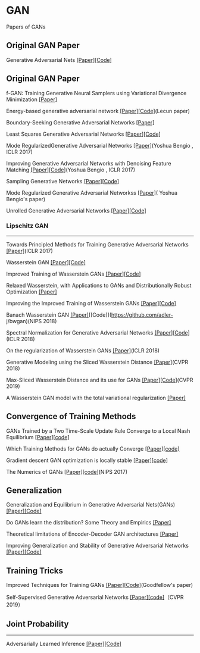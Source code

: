 # GAN
Papers of GANs

Original GAN Paper
--------------------------------------------
Generative Adversarial Nets [[Paper]](https://arxiv.org/abs/1406.2661)[[Code]](https://github.com/goodfeli/adversarial)

Original GAN Paper
--------------------------------------------
f-GAN: Training Generative Neural Samplers using Variational Divergence Minimization [[Paper]](https://arxiv.org/pdf/1606.00709)

Energy-based generative adversarial network [[Paper]](https://arxiv.org/pdf/1609.03126v2)[[Code]](https://github.com/buriburisuri/ebgan)(Lecun paper)

Boundary-Seeking Generative Adversarial Networks [[Paper]](https://arxiv.org/abs/1702.08431)

Least Squares Generative Adversarial Networks [[Paper]](https://arxiv.org/abs/1611.04076)[[Code]](https://github.com/pfnet-research/chainer-LSGAN)

Mode RegularizedGenerative Adversarial Networks [[Paper]](https://openreview.net/pdf?id=HJKkY35le)(Yoshua Bengio , ICLR 2017)

Improving Generative Adversarial Networks with Denoising Feature Matching [[Paper]](https://openreview.net/pdf?id=S1X7nhsxl)[[Code]](https://github.com/hvy/chainer-gan-denoising-feature-matching)(Yoshua Bengio , ICLR 2017)

Sampling Generative Networks [[Paper]](https://arxiv.org/abs/1609.04468)[[Code]](https://github.com/dribnet/plat)

Mode Regularized Generative Adversarial Networkss [[Paper]](https://arxiv.org/abs/1612.02136)( Yoshua Bengio's paper)

Unrolled Generative Adversarial Networks [[Paper]](https://arxiv.org/abs/1611.02163)[[Code]](https://github.com/poolio/unrolled_gan)

### Lipschitz GAN
--------------------------------------------
Towards Principled Methods for Training Generative Adversarial Networks [[Paper]](http://openreview.net/forum?id=Hk4_qw5xe)(ICLR 2017)

Wasserstein GAN [[Paper]](https://arxiv.org/abs/1701.07875)[[Code]](https://github.com/martinarjovsky/WassersteinGAN)

Improved Training of Wasserstein GANs [[Paper]](https://arxiv.org/abs/1704.00028)[[Code]](https://github.com/igul222/improved_wgan_training)

Relaxed Wasserstein, with Applications to GANs and Distributionally Robust Optimization [[Paper]](https://arxiv.org/pdf/1705.07164)

Improving the Improved Training of Wasserstein GANs [[Paper]](https://arxiv.org/abs/1803.01541)[[Code]](https://github.com/biuyq/CT-GAN)

Banach Wasserstein GAN [[Paper]](https://arxiv.org/pdf/1806.06621v2)[[Code]](https://github.com/adler- j/bwgan)(NIPS 2018)

Spectral Normalization for Generative Adversarial Networks [[Paper]](https://openreview.net/forum?id=B1QRgziT-)[[Code]](https://github.com/minhnhat93/tf-SNDCGAN)(ICLR 2018)

On the regularization of Wasserstein GANs [[Paper]](https://openreview.net/pdf?id=B1hYRMbCW)(ICLR 2018)

Generative Modeling using the Sliced Wasserstein Distance [[Paper]](http://openaccess.thecvf.com/content_cvpr_2018/papers/Deshpande_Generative_Modeling_Using_CVPR_2018_paper.pdf)(CVPR 2018)

Max-Sliced Wasserstein Distance and its use for GANs [[Paper]](http://openaccess.thecvf.com/content_CVPR_2019/papers/Deshpande_Max-Sliced_Wasserstein_Distance_and_Its_Use_for_GANs_CVPR_2019_paper.pdf)[[Code]](https://github.com/ishansd/swg)(CVPR 2019)

A Wasserstein GAN model with the total variational regularization [[Paper]](https://arxiv.org/pdf/1812.00810)

Convergence of Training Methods
--------------------------------------------
GANs Trained by a Two Time-Scale Update Rule Converge to a Local Nash Equilibrium [[Paper]](https://arxiv.org/abs/1706.08500)[[code]](https://github.com/bioinf-jku/TTUR)

Which Training Methods for GANs do actually Converge [[Paper]](https://arxiv.org/pdf/1801.04406)[[code]](https://github.com/LMescheder/GAN_stability)

Gradient descent GAN optimization is locally stable [[Paper]](https://arxiv.org/abs/1706.04156)[[code]](https://github.com/locuslab/gradient_regularized_gan)

The Numerics of GANs [[Paper]](https://arxiv.org/abs/1705.10461)[[code]](https://github.com/LMescheder/TheNumericsOfGANs)(NIPS 2017)

Generalization
--------------------------------------------
Generalization and Equilibrium in Generative Adversarial Nets(GANs) [[Paper]](https://arxiv.org/pdf/1703.00573)[[Code]](https://github.com/PrincetonML/MIX-plus-GANs)

Do GANs learn the distribution? Some Theory and Empirics [[Paper]](https://openreview.net/pdf?id=BJehNfW0-)

Theoretical limitations of Encoder-Decoder GAN architectures [[Paper]](https://arxiv.org/pdf/1703.00573)

Improving Generalization and Stability of Generative Adversarial Networks [[Paper]](https://arxiv.org/pdf/1902.03984)[[Code]](https://github.com/htt210/GeneralizationAndStabilityInGANs)

Training Tricks
--------------------------------------------
Improved Techniques for Training GANs [[Paper]](https://arxiv.org/abs/1606.03498)[[Code]](https://github.com/openai/improved-gan)(Goodfellow's paper)

Self-Supervised Generative Adversarial Networks [[Paper]](https://arxiv.org/abs/1811.11212)[[code]](https://github.com/google/compare_gan)（CVPR 2019）

## Joint Probability
--------------------------------------------
Adversarially Learned Inference [[Paper]](https://arxiv.org/abs/1606.00704)[[Code]](https://github.com/IshmaelBelghazi/ALI)
